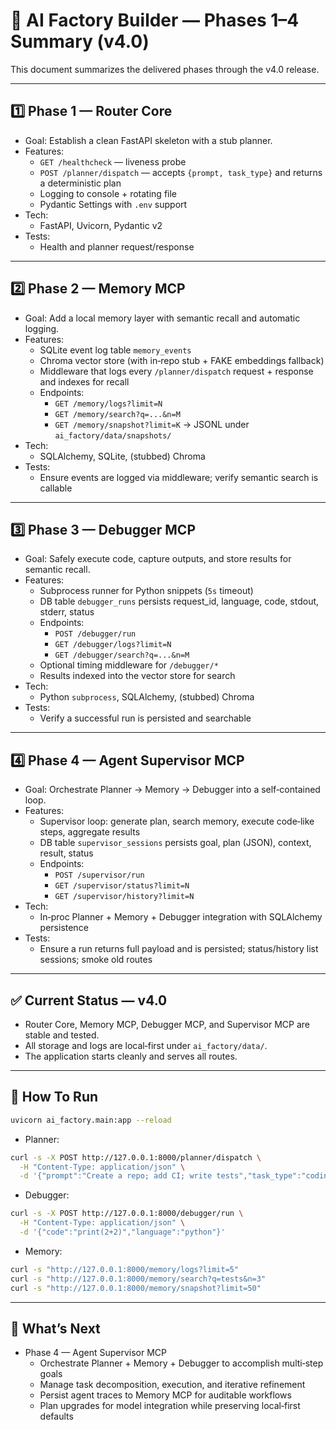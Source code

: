 # 🧩 AI Factory Builder — Phases 1–4 Summary (v4.0)

This document summarizes the delivered phases through the v4.0 release.

---

## 1️⃣ Phase 1 — Router Core

- Goal: Establish a clean FastAPI skeleton with a stub planner.
- Features:
  - `GET /healthcheck` — liveness probe
  - `POST /planner/dispatch` — accepts `{prompt, task_type}` and returns a deterministic plan
  - Logging to console + rotating file
  - Pydantic Settings with `.env` support
- Tech:
  - FastAPI, Uvicorn, Pydantic v2
- Tests:
  - Health and planner request/response

---

## 2️⃣ Phase 2 — Memory MCP

- Goal: Add a local memory layer with semantic recall and automatic logging.
- Features:
  - SQLite event log table `memory_events`
  - Chroma vector store (with in‑repo stub + FAKE embeddings fallback)
  - Middleware that logs every `/planner/dispatch` request + response and indexes for recall
  - Endpoints:
    - `GET /memory/logs?limit=N`
    - `GET /memory/search?q=...&n=M`
    - `GET /memory/snapshot?limit=K` → JSONL under `ai_factory/data/snapshots/`
- Tech:
  - SQLAlchemy, SQLite, (stubbed) Chroma
- Tests:
  - Ensure events are logged via middleware; verify semantic search is callable

---

## 3️⃣ Phase 3 — Debugger MCP

- Goal: Safely execute code, capture outputs, and store results for semantic recall.
- Features:
  - Subprocess runner for Python snippets (`5s` timeout)
  - DB table `debugger_runs` persists request_id, language, code, stdout, stderr, status
  - Endpoints:
    - `POST /debugger/run`
    - `GET /debugger/logs?limit=N`
    - `GET /debugger/search?q=...&n=M`
  - Optional timing middleware for `/debugger/*`
  - Results indexed into the vector store for search
- Tech:
  - Python `subprocess`, SQLAlchemy, (stubbed) Chroma
- Tests:
  - Verify a successful run is persisted and searchable

---

## 4️⃣ Phase 4 — Agent Supervisor MCP

- Goal: Orchestrate Planner → Memory → Debugger into a self‑contained loop.
- Features:
  - Supervisor loop: generate plan, search memory, execute code‑like steps, aggregate results
  - DB table `supervisor_sessions` persists goal, plan (JSON), context, result, status
  - Endpoints:
    - `POST /supervisor/run`
    - `GET /supervisor/status?limit=N`
    - `GET /supervisor/history?limit=N`
- Tech:
  - In‑proc Planner + Memory + Debugger integration with SQLAlchemy persistence
- Tests:
  - Ensure a run returns full payload and is persisted; status/history list sessions; smoke old routes

---

## ✅ Current Status — v4.0

- Router Core, Memory MCP, Debugger MCP, and Supervisor MCP are stable and tested.
- All storage and logs are local‑first under `ai_factory/data/`.
- The application starts cleanly and serves all routes.

---

## 🚀 How To Run

```bash
uvicorn ai_factory.main:app --reload
```

- Planner:
```bash
curl -s -X POST http://127.0.0.1:8000/planner/dispatch \
  -H "Content-Type: application/json" \
  -d '{"prompt":"Create a repo; add CI; write tests","task_type":"coding"}'
```

- Debugger:
```bash
curl -s -X POST http://127.0.0.1:8000/debugger/run \
  -H "Content-Type: application/json" \
  -d '{"code":"print(2+2)","language":"python"}'
```

- Memory:
```bash
curl -s "http://127.0.0.1:8000/memory/logs?limit=5"
curl -s "http://127.0.0.1:8000/memory/search?q=tests&n=3"
curl -s "http://127.0.0.1:8000/memory/snapshot?limit=50"
```

---

## 🧭 What’s Next

- Phase 4 — Agent Supervisor MCP
  - Orchestrate Planner + Memory + Debugger to accomplish multi‑step goals
  - Manage task decomposition, execution, and iterative refinement
  - Persist agent traces to Memory MCP for auditable workflows
  - Plan upgrades for model integration while preserving local‑first defaults
